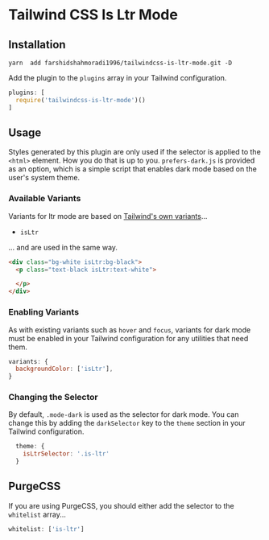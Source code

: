 # Tailwind CSS Is Ltr Mode

## Installation

```
yarn  add farshidshahmoradi1996/tailwindcss-is-ltr-mode.git -D
```

Add the plugin to the `plugins` array in your Tailwind configuration.

```javascript
plugins: [
  require('tailwindcss-is-ltr-mode')()
]
```

## Usage

Styles generated by this plugin are only used if the selector is applied to the `<html>` element. How you do that is up to you. `prefers-dark.js` is provided as an option, which is a simple script that enables dark mode based on the user's system theme.

### Available Variants

Variants for ltr mode are based on [Tailwind's own variants](https://tailwindcss.com/docs/state-variants/)...

- `isLtr`


... and are used in the same way.

```html
<div class="bg-white isLtr:bg-black">
  <p class="text-black isLtr:text-white">

  </p>
</div>
```

### Enabling Variants

As with existing variants such as `hover` and `focus`, variants for dark mode must be enabled in your Tailwind configuration for any utilities that need them.

```javascript
variants: {
  backgroundColor: ['isLtr'],
}
```

### Changing the Selector

By default, `.mode-dark` is used as the selector for dark mode. You can change this by adding the `darkSelector` key to the `theme` section in your Tailwind configuration.

```javascript
  theme: {
    isLtrSelector: '.is-ltr'
  }
```


## PurgeCSS

If you are using PurgeCSS, you should either add the selector to the `whitelist` array...

```javascript
whitelist: ['is-ltr']
```

